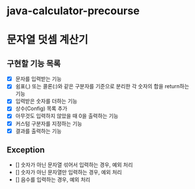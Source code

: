 # java-calculator-precourse

# 문자열 덧셈 계산기

## 구현할 기능 목록
- [x] 문자를 입력받는 기능
- [x] 쉼표(,) 또는 콜론(:)와 같은 구분자를 기준으로 분리한 각 숫자의 합을 return하는 기능
- [x] 입력받은 숫자를 더하는 기능
- [x] 상수(Config) 목록 추가
- [x] 아무것도 입력하지 않았을 때 0을 출력하는 기능
- [x] 커스텀 구분자를 지정하는 기능
- [x] 결과를 출력하는 기능

## Exception
- [] 숫자가 아닌 문자열 섞어서 입력하는 경우, 예외 처리
- [] 숫자가 아닌 문자열만 입력하는 경우, 예외 처리
- [] 음수를 입력하는 경우, 예외 처리 